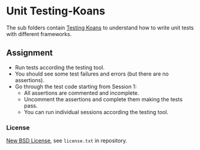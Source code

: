 # Unit Testing-Koans

The sub folders contain [Testing Koans](https://blog.code-cop.org/2015/12/testing-koans.html) to understand how to write unit tests with different frameworks.

## Assignment

* Run tests according the testing tool.
* You should see some test failures and errors (but there are no assertions).
* Go through the test code starting from Session 1:
  * All assertions are commented and incomplete.
  * Uncomment the assertions and complete them making the tests pass.
  * You can run individual sessions according the testing tool.

### License

[New BSD License](http://opensource.org/licenses/bsd-license.php), see `license.txt` in repository.
